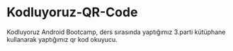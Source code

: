 # Kodluyoruz-QR-Code
Kodluyoruz Android Bootcamp, ders sırasında yaptığımız 3.parti kütüphane kullanarak yaptığımız qr kod okuyucu.
